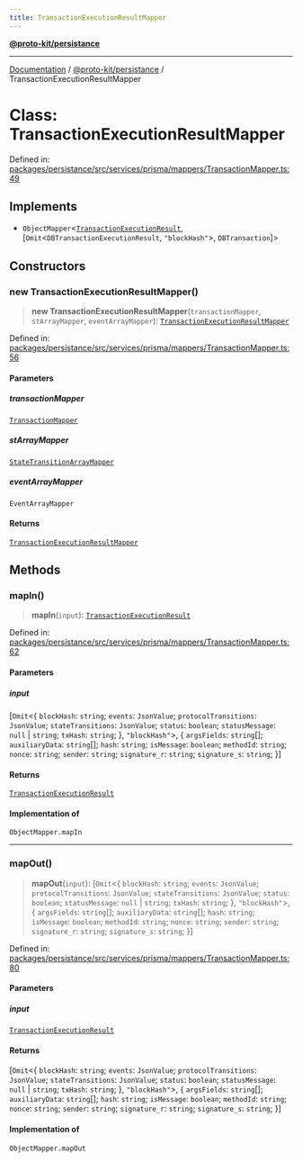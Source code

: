 ```yaml
---
title: TransactionExecutionResultMapper
---
```


[**@proto-kit/persistance**](../README.md)

***

[Documentation](../../../README.md) / [@proto-kit/persistance](../README.md) / TransactionExecutionResultMapper

# Class: TransactionExecutionResultMapper

Defined in: [packages/persistance/src/services/prisma/mappers/TransactionMapper.ts:49](https://github.com/proto-kit/framework/blob/28efa802e3737fc3b77339148b307ef7246f3ef1/packages/persistance/src/services/prisma/mappers/TransactionMapper.ts#L49)

## Implements

- `ObjectMapper`\<[`TransactionExecutionResult`](../../sequencer/interfaces/TransactionExecutionResult.md), \[`Omit`\<`DBTransactionExecutionResult`, `"blockHash"`\>, `DBTransaction`\]\>

## Constructors

### new TransactionExecutionResultMapper()

> **new TransactionExecutionResultMapper**(`transactionMapper`, `stArrayMapper`, `eventArrayMapper`): [`TransactionExecutionResultMapper`](TransactionExecutionResultMapper.md)

Defined in: [packages/persistance/src/services/prisma/mappers/TransactionMapper.ts:56](https://github.com/proto-kit/framework/blob/28efa802e3737fc3b77339148b307ef7246f3ef1/packages/persistance/src/services/prisma/mappers/TransactionMapper.ts#L56)

#### Parameters

##### transactionMapper

[`TransactionMapper`](TransactionMapper.md)

##### stArrayMapper

[`StateTransitionArrayMapper`](StateTransitionArrayMapper.md)

##### eventArrayMapper

`EventArrayMapper`

#### Returns

[`TransactionExecutionResultMapper`](TransactionExecutionResultMapper.md)

## Methods

### mapIn()

> **mapIn**(`input`): [`TransactionExecutionResult`](../../sequencer/interfaces/TransactionExecutionResult.md)

Defined in: [packages/persistance/src/services/prisma/mappers/TransactionMapper.ts:62](https://github.com/proto-kit/framework/blob/28efa802e3737fc3b77339148b307ef7246f3ef1/packages/persistance/src/services/prisma/mappers/TransactionMapper.ts#L62)

#### Parameters

##### input

\[`Omit`\<\{ `blockHash`: `string`; `events`: `JsonValue`; `protocolTransitions`: `JsonValue`; `stateTransitions`: `JsonValue`; `status`: `boolean`; `statusMessage`: `null` \| `string`; `txHash`: `string`; \}, `"blockHash"`\>, \{ `argsFields`: `string`[]; `auxiliaryData`: `string`[]; `hash`: `string`; `isMessage`: `boolean`; `methodId`: `string`; `nonce`: `string`; `sender`: `string`; `signature_r`: `string`; `signature_s`: `string`; \}\]

#### Returns

[`TransactionExecutionResult`](../../sequencer/interfaces/TransactionExecutionResult.md)

#### Implementation of

`ObjectMapper.mapIn`

***

### mapOut()

> **mapOut**(`input`): \[`Omit`\<\{ `blockHash`: `string`; `events`: `JsonValue`; `protocolTransitions`: `JsonValue`; `stateTransitions`: `JsonValue`; `status`: `boolean`; `statusMessage`: `null` \| `string`; `txHash`: `string`; \}, `"blockHash"`\>, \{ `argsFields`: `string`[]; `auxiliaryData`: `string`[]; `hash`: `string`; `isMessage`: `boolean`; `methodId`: `string`; `nonce`: `string`; `sender`: `string`; `signature_r`: `string`; `signature_s`: `string`; \}\]

Defined in: [packages/persistance/src/services/prisma/mappers/TransactionMapper.ts:80](https://github.com/proto-kit/framework/blob/28efa802e3737fc3b77339148b307ef7246f3ef1/packages/persistance/src/services/prisma/mappers/TransactionMapper.ts#L80)

#### Parameters

##### input

[`TransactionExecutionResult`](../../sequencer/interfaces/TransactionExecutionResult.md)

#### Returns

\[`Omit`\<\{ `blockHash`: `string`; `events`: `JsonValue`; `protocolTransitions`: `JsonValue`; `stateTransitions`: `JsonValue`; `status`: `boolean`; `statusMessage`: `null` \| `string`; `txHash`: `string`; \}, `"blockHash"`\>, \{ `argsFields`: `string`[]; `auxiliaryData`: `string`[]; `hash`: `string`; `isMessage`: `boolean`; `methodId`: `string`; `nonce`: `string`; `sender`: `string`; `signature_r`: `string`; `signature_s`: `string`; \}\]

#### Implementation of

`ObjectMapper.mapOut`
